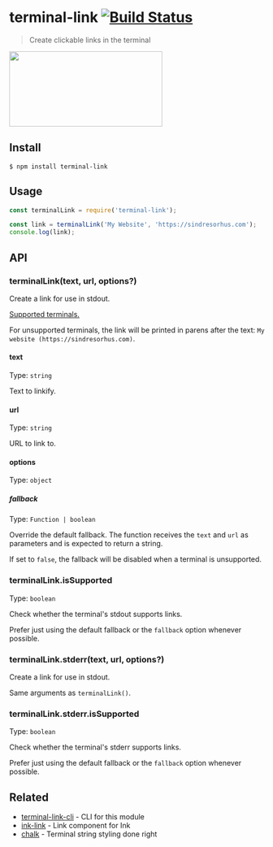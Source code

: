 # terminal-link [![Build Status](https://travis-ci.org/sindresorhus/terminal-link.svg?branch=master)](https://travis-ci.org/sindresorhus/terminal-link)

> Create clickable links in the terminal

<img src="screenshot.gif" width="301" height="148">

## Install

```
$ npm install terminal-link
```

## Usage

```js
const terminalLink = require('terminal-link');

const link = terminalLink('My Website', 'https://sindresorhus.com');
console.log(link);
```

## API

### terminalLink(text, url, options?)

Create a link for use in stdout.

[Supported terminals.](https://gist.github.com/egmontkob/eb114294efbcd5adb1944c9f3cb5feda)

For unsupported terminals, the link will be printed in parens after the text: `My website (https://sindresorhus.com)`.

#### text

Type: `string`

Text to linkify.

#### url

Type: `string`

URL to link to.

#### options

Type: `object`

##### fallback

Type: `Function | boolean`

Override the default fallback. The function receives the `text` and `url` as parameters and is expected to return a
string.

If set to `false`, the fallback will be disabled when a terminal is unsupported.

### terminalLink.isSupported

Type: `boolean`

Check whether the terminal's stdout supports links.

Prefer just using the default fallback or the `fallback` option whenever possible.

### terminalLink.stderr(text, url, options?)

Create a link for use in stdout.

Same arguments as `terminalLink()`.

### terminalLink.stderr.isSupported

Type: `boolean`

Check whether the terminal's stderr supports links.

Prefer just using the default fallback or the `fallback` option whenever possible.

## Related

- [terminal-link-cli](https://github.com/sindresorhus/terminal-link-cli) - CLI for this module
- [ink-link](https://github.com/sindresorhus/ink-link) - Link component for Ink
- [chalk](https://github.com/chalk/chalk) - Terminal string styling done right
